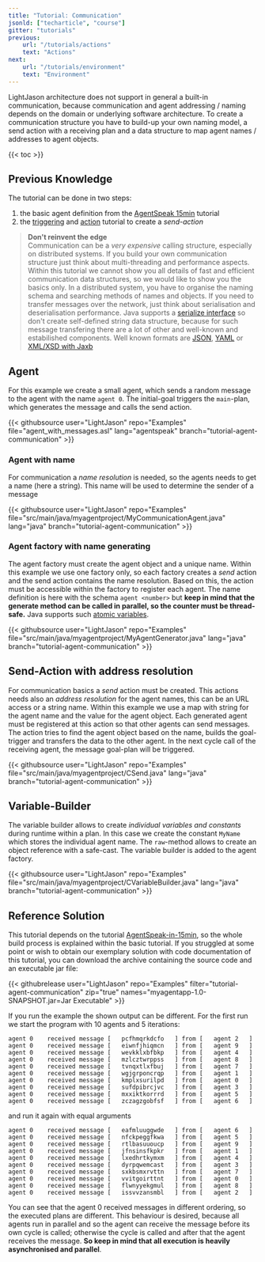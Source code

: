```yaml
---
title: "Tutorial: Communication"
jsonld: ["techarticle", "course"]
gitter: "tutorials"
previous:
    url: "/tutorials/actions"
    text: "Actions"
next:
    url: "/tutorials/environment"
    text: "Environment"              
---
```


LightJason architecture does not support in general a built-in communication, because communication and
agent addressing / naming depends on the domain or underlying software architecture. To create a
communication structure you have to build-up your own naming model, a send action with a receiving plan and a data structure to map agent names / addresses to agent objects.

{{< toc >}}


## Previous Knowledge

The tutorial can be done in two steps:

1. the basic agent definition from the [AgentSpeak 15min](/f/agentspeak-in-fifteen-minutes/) tutorial
2. the [triggering](/tutorials/trigger/) and [action](/tutorials/actions/) tutorial to create a _send-action_

> __Don't reinvent the edge__
> <br/>
> Communication can be a _very expensive_ calling structure, especially on distributed systems. If
> you build your own communication structure
> just think about multi-threading and performance aspects. Within this tutorial we cannot show you
> all details of fast and efficient communication
> data structures, so we would like to show you the basics only. In a distributed system, you have to
> organise the naming schema and searching methods of names and objects. If you need to transfer
> messages over the network, just think about
> serialisation and deserialisation performance.
> Java supports a [serialize interface](https://docs.oracle.com/javase/tutorial/jndi/objects/serial.html)
> so don't create self-defined string data structure, because for such message transfering there
> are a lot of other and well-known and estabilished components. Well known formats
> are [JSON](https://en.wikipedia.org/wiki/JavaScript_Object_Notation), [YAML](https://en.wikipedia.org/wiki/YAML) or [XML/XSD with Jaxb](https://en.wikipedia.org/wiki/Java_Architecture_for_XML_Binding)


## Agent

For this example we create a small agent, which sends a random message to the agent with the name ```agent 0```. The initial-goal triggers the ```main```-plan, which generates the message and calls the send action.

<!-- htmlmin:ignore -->
{{< githubsource user="LightJason" repo="Examples" file="agent_with_messages.asl" lang="agentspeak" branch="tutorial-agent-communication" >}}
<!-- htmlmin:ignore -->



### Agent with name

For communication a _name resolution_ is needed, so the agents needs to get a name (here a string). This name will be used to determine the sender
of a message

<!-- htmlmin:ignore -->
{{< githubsource user="LightJason" repo="Examples" file="src/main/java/myagentproject/MyCommunicationAgent.java" lang="java" branch="tutorial-agent-communication" >}}
<!-- htmlmin:ignore -->

### Agent factory with name generating

The agent factory must create the agent object and a unique name. Within this example we use one factory only, so
each factory creates a _send_ action and the send action contains the name resolution. Based on this, the action must
be accessible within the factory to register each agent. The name definition is here with the schema ```agent <number>```
but __keep in mind that the generate method can be called in parallel, so the counter must be thread-safe.__ Java
supports such [atomic variables](https://docs.oracle.com/javase/tutorial/essential/concurrency/atomicvars.html).

<!-- htmlmin:ignore -->
{{< githubsource user="LightJason" repo="Examples" file="src/main/java/myagentproject/MyAgentGenerator.java" lang="java" branch="tutorial-agent-communication" >}}
<!-- htmlmin:ignore -->



## Send-Action with address resolution

For communication basics a _send_ action must be created. This actions needs also an _address resolution_ for the agent names, this can be an URL access or a string name. Within this example we use a map with string for the agent name and the value for the agent object. Each generated agent must be registered at this action so that other agents can send messages. The action tries to find the agent object based on the name, builds the goal-trigger and transfers the data to the other agent. In the next cycle call of the receiving agent, the message goal-plan will be triggered.

<!-- htmlmin:ignore -->
{{< githubsource user="LightJason" repo="Examples" file="src/main/java/myagentproject/CSend.java" lang="java" branch="tutorial-agent-communication" >}}
<!-- htmlmin:ignore -->




## Variable-Builder

The variable builder allows to create _individual variables and constants_ during runtime within a plan. In this case we create the constant ```MyName``` which stores the individual agent name. The ```raw```-method allows to create an object reference with a safe-cast. The variable builder is added to the agent factory.

<!-- htmlmin:ignore -->
{{< githubsource user="LightJason" repo="Examples" file="src/main/java/myagentproject/CVariableBuilder.java" lang="java" branch="tutorial-agent-communication" >}}
<!-- htmlmin:ignore -->


## Reference Solution

This tutorial depends on the tutorial [AgentSpeak-in-15min](/tutorials/agentspeak-in-fifteen-minutes), so the whole build process is explained within the basic tutorial. If you struggled at some point or wish to obtain our exemplary solution with code documentation of this tutorial, you can download the archive containing the source code and an executable jar file:

{{< githubrelease user="LightJason" repo="Examples" filter="tutorial-agent-communication" zip="true" names="myagentapp-1.0-SNAPSHOT.jar=Jar Executable" >}}

If you run the example the shown output can be different. For the first run we start the program with 10 agents and 5 iterations:

```commandline
agent 0    received message [   pcfhmqrkdcfo   ] from [   agent 2   ]
agent 0    received message [   eiwnfjhiqmcn   ] from [   agent 9   ]
agent 0    received message [   wevkklxbfbkp   ] from [   agent 4   ]
agent 0    received message [   mzlcztwrppss   ] from [   agent 8   ]
agent 0    received message [   tvnqxtlxfbuj   ] from [   agent 7   ]
agent 0    received message [   wgjgrponcrqp   ] from [   agent 1   ]
agent 0    received message [   kmplxsurilpd   ] from [   agent 0   ]
agent 0    received message [   sufdpibrcjvc   ] from [   agent 3   ]
agent 0    received message [   mxxiktkorrrd   ] from [   agent 5   ]
agent 0    received message [   zczagzgobfsf   ] from [   agent 6   ]
```

and run it again with equal arguments

```commandline
agent 0    received message [   eafmluuggwde   ] from [   agent 6   ]
agent 0    received message [   nfckpeggfkwa   ] from [   agent 5   ]
agent 0    received message [   rtlbasuuoucp   ] from [   agent 9   ]
agent 0    received message [   jfnsinsfkpkr   ] from [   agent 1   ]
agent 0    received message [   lxedhrtkymxm   ] from [   agent 4   ]
agent 0    received message [   dyrpqwemcast   ] from [   agent 3   ]
agent 0    received message [   sxkbsmxrvttn   ] from [   agent 7   ]
agent 0    received message [   vvitgoirttnt   ] from [   agent 0   ]
agent 0    received message [   flwnyyekgmul   ] from [   agent 8   ]
agent 0    received message [   issvvzansmbl   ] from [   agent 2   ]
```

You can see that the agent 0 received messages in different ordering, so the executed plans are different. This behaviour is desired, because all agents run in parallel and so the agent can receive the message before its own cycle is called; otherwise the cycle is called and after that the agent receives the message. __So keep in mind that all execution is heavily asynchronised and parallel__.
